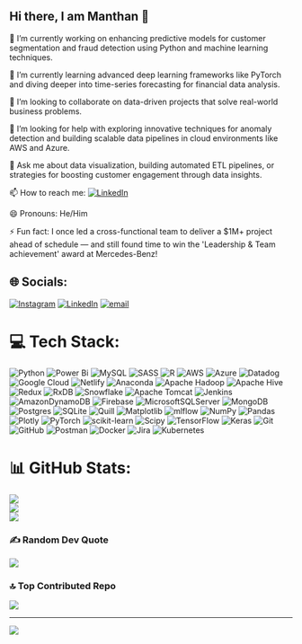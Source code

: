 ## Hi there, I am Manthan 👋

<!--
**mantthhhan/mantthhhan** is a ✨ _special_ ✨ repository because its `README.md` (this file) appears on your GitHub profile.

Here are some ideas to get you started:

- 🔭 I’m currently working on ...
- 🌱 I’m currently learning ...
- 👯 I’m looking to collaborate on ...
- 🤔 I’m looking for help with ...
- 💬 Ask me about ...
- 📫 How to reach me: ...
- 😄 Pronouns: ...
- ⚡ Fun fact: ...
-->
🔭 I’m currently working on enhancing predictive models for customer segmentation and fraud detection using Python and machine learning techniques. </br>

🌱 I’m currently learning advanced deep learning frameworks like PyTorch and diving deeper into time-series forecasting for financial data analysis. </br>

👯 I’m looking to collaborate on data-driven projects that solve real-world business problems. </br>

🤔 I’m looking for help with exploring innovative techniques for anomaly detection and building scalable data pipelines in cloud environments like AWS and Azure. </br>

💬 Ask me about data visualization, building automated ETL pipelines, or strategies for boosting customer engagement through data insights. </br>

📫 How to reach me: [![LinkedIn](https://img.shields.io/badge/LinkedIn-%230077B5.svg?logo=linkedin&logoColor=white)](https://linkedin.com/in/mantthhhan) </br>

😄 Pronouns: He/Him </br>

⚡ Fun fact: I once led a cross-functional team to deliver a $1M+ project ahead of schedule — and still found time to win the 'Leadership & Team achievement' award at Mercedes-Benz! </br>


## 🌐 Socials:
[![Instagram](https://img.shields.io/badge/Instagram-%23E4405F.svg?logo=Instagram&logoColor=white)](https://instagram.com/mantthhhan) [![LinkedIn](https://img.shields.io/badge/LinkedIn-%230077B5.svg?logo=linkedin&logoColor=white)](https://linkedin.com/in/mantthhhan) [![email](https://img.shields.io/badge/Email-D14836?logo=gmail&logoColor=white)](mailto:mantthhhan@gmail.com) 

# 💻 Tech Stack:
![Python](https://img.shields.io/badge/python-3670A0?style=for-the-badge&logo=python&logoColor=ffdd54) ![Power Bi](https://img.shields.io/badge/power_bi-F2C811?style=for-the-badge&logo=powerbi&logoColor=black) ![MySQL](https://img.shields.io/badge/mysql-4479A1.svg?style=for-the-badge&logo=mysql&logoColor=white) ![SASS](https://img.shields.io/badge/SASS-hotpink.svg?style=for-the-badge&logo=SASS&logoColor=white) ![R](https://img.shields.io/badge/r-%23276DC3.svg?style=for-the-badge&logo=r&logoColor=white) ![AWS](https://img.shields.io/badge/AWS-%23FF9900.svg?style=for-the-badge&logo=amazon-aws&logoColor=white) ![Azure](https://img.shields.io/badge/azure-%230072C6.svg?style=for-the-badge&logo=microsoftazure&logoColor=white) ![Datadog](https://img.shields.io/badge/datadog-%23632CA6.svg?style=for-the-badge&logo=datadog&logoColor=white) ![Google Cloud](https://img.shields.io/badge/GoogleCloud-%234285F4.svg?style=for-the-badge&logo=google-cloud&logoColor=white) ![Netlify](https://img.shields.io/badge/netlify-%23000000.svg?style=for-the-badge&logo=netlify&logoColor=#00C7B7) ![Anaconda](https://img.shields.io/badge/Anaconda-%2344A833.svg?style=for-the-badge&logo=anaconda&logoColor=white) ![Apache Hadoop](https://img.shields.io/badge/Apache%20Hadoop-66CCFF?style=for-the-badge&logo=apachehadoop&logoColor=black) ![Apache Hive](https://img.shields.io/badge/Apache%20Hive-FDEE21?style=for-the-badge&logo=apachehive&logoColor=black) ![Redux](https://img.shields.io/badge/redux-%23593d88.svg?style=for-the-badge&logo=redux&logoColor=white) ![RxDB](https://img.shields.io/badge/rxdb-%238D1F89.svg?style=for-the-badge&logo=rxdb&logoColor=white) ![Snowflake](https://img.shields.io/badge/snowflake-%2329B5E8.svg?style=for-the-badge&logo=snowflake&logoColor=white) ![Apache Tomcat](https://img.shields.io/badge/apache%20tomcat-%23F8DC75.svg?style=for-the-badge&logo=apache-tomcat&logoColor=black) ![Jenkins](https://img.shields.io/badge/jenkins-%232C5263.svg?style=for-the-badge&logo=jenkins&logoColor=white) ![AmazonDynamoDB](https://img.shields.io/badge/Amazon%20DynamoDB-4053D6?style=for-the-badge&logo=Amazon%20DynamoDB&logoColor=white) ![Firebase](https://img.shields.io/badge/firebase-a08021?style=for-the-badge&logo=firebase&logoColor=ffcd34) ![MicrosoftSQLServer](https://img.shields.io/badge/Microsoft%20SQL%20Server-CC2927?style=for-the-badge&logo=microsoft%20sql%20server&logoColor=white) ![MongoDB](https://img.shields.io/badge/MongoDB-%234ea94b.svg?style=for-the-badge&logo=mongodb&logoColor=white) ![Postgres](https://img.shields.io/badge/postgres-%23316192.svg?style=for-the-badge&logo=postgresql&logoColor=white) ![SQLite](https://img.shields.io/badge/sqlite-%2307405e.svg?style=for-the-badge&logo=sqlite&logoColor=white) ![Quill](https://img.shields.io/badge/Quill-52B0E7?style=for-the-badge&logo=apache&logoColor=white) ![Matplotlib](https://img.shields.io/badge/Matplotlib-%23ffffff.svg?style=for-the-badge&logo=Matplotlib&logoColor=black) ![mlflow](https://img.shields.io/badge/mlflow-%23d9ead3.svg?style=for-the-badge&logo=numpy&logoColor=blue) ![NumPy](https://img.shields.io/badge/numpy-%23013243.svg?style=for-the-badge&logo=numpy&logoColor=white) ![Pandas](https://img.shields.io/badge/pandas-%23150458.svg?style=for-the-badge&logo=pandas&logoColor=white) ![Plotly](https://img.shields.io/badge/Plotly-%233F4F75.svg?style=for-the-badge&logo=plotly&logoColor=white) ![PyTorch](https://img.shields.io/badge/PyTorch-%23EE4C2C.svg?style=for-the-badge&logo=PyTorch&logoColor=white) ![scikit-learn](https://img.shields.io/badge/scikit--learn-%23F7931E.svg?style=for-the-badge&logo=scikit-learn&logoColor=white) ![Scipy](https://img.shields.io/badge/SciPy-%230C55A5.svg?style=for-the-badge&logo=scipy&logoColor=%white) ![TensorFlow](https://img.shields.io/badge/TensorFlow-%23FF6F00.svg?style=for-the-badge&logo=TensorFlow&logoColor=white) ![Keras](https://img.shields.io/badge/Keras-%23D00000.svg?style=for-the-badge&logo=Keras&logoColor=white) ![Git](https://img.shields.io/badge/git-%23F05033.svg?style=for-the-badge&logo=git&logoColor=white) ![GitHub](https://img.shields.io/badge/github-%23121011.svg?style=for-the-badge&logo=github&logoColor=white) ![Postman](https://img.shields.io/badge/Postman-FF6C37?style=for-the-badge&logo=postman&logoColor=white) ![Docker](https://img.shields.io/badge/docker-%230db7ed.svg?style=for-the-badge&logo=docker&logoColor=white) ![Jira](https://img.shields.io/badge/jira-%230A0FFF.svg?style=for-the-badge&logo=jira&logoColor=white) ![Kubernetes](https://img.shields.io/badge/kubernetes-%23326ce5.svg?style=for-the-badge&logo=kubernetes&logoColor=white)
# 📊 GitHub Stats:
![](https://github-readme-stats.vercel.app/api?username=mantthhhan&theme=dark&hide_border=false&include_all_commits=false&count_private=false)<br/>
![](https://nirzak-streak-stats.vercel.app/?user=mantthhhan&theme=dark&hide_border=false)<br/>
![](https://github-readme-stats.vercel.app/api/top-langs/?username=mantthhhan&theme=dark&hide_border=false&include_all_commits=false&count_private=false&layout=compact)

### ✍️ Random Dev Quote
![](https://quotes-github-readme.vercel.app/api?type=horizontal&theme=radical)

### 🔝 Top Contributed Repo
![](https://github-contributor-stats.vercel.app/api?username=mantthhhan&limit=5&theme=dark&combine_all_yearly_contributions=true)

---
[![](https://visitcount.itsvg.in/api?id=mantthhhan&icon=0&color=0)](https://visitcount.itsvg.in)

<!-- Proudly created with GPRM ( https://gprm.itsvg.in ) -->
